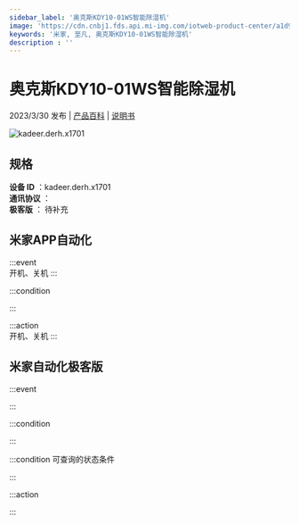 ```yaml
---
sidebar_label: '奥克斯KDY10-01WS智能除湿机'
image: 'https://cdn.cnbj1.fds.api.mi-img.com/iotweb-product-center/a1d9d83d2551254d48d785f6ec64064e_1674037715049.png?GalaxyAccessKeyId=AKVGLQWBOVIRQ3XLEW&Expires=9223372036854775807&Signature=C/fNlFxbZyXDoGKG+YMaoP+BwDE='
keywords: '米家, 至凡, 奥克斯KDY10-01WS智能除湿机'
description : ''
---
```

# 奥克斯KDY10-01WS智能除湿机

2023/3/30 发布 | [产品百科](https://home.mi.com/webapp/content/baike/product/index.html?model=kadeer.derh.x1701/) | [说明书](https://home.mi.com/views/introduction.html?model=kadeer.derh.x1701&region=cn)

![kadeer.derh.x1701](https://cdn.cnbj1.fds.api.mi-img.com/iotweb-product-center/a1d9d83d2551254d48d785f6ec64064e_1674037715049.png?GalaxyAccessKeyId=AKVGLQWBOVIRQ3XLEW&Expires=9223372036854775807&Signature=C/fNlFxbZyXDoGKG+YMaoP+BwDE=)

## 规格  
> 
**设备 ID** ：kadeer.derh.x1701  
**通讯协议** ：  
**极客版**  ： 待补充 


## 米家APP自动化  

:::event  
开机、关机
:::

:::condition  

:::

:::action   
开机、关机
:::

## 米家自动化极客版  

:::event  

:::

:::condition  

:::

:::condition 可查询的状态条件  

:::

:::action  

:::

        
